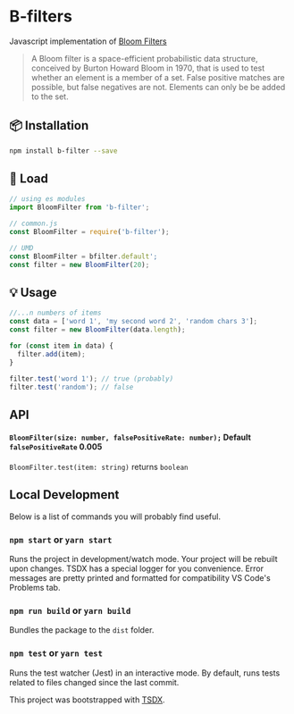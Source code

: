 # B-filters

Javascript implementation of [Bloom Filters](http://en.wikipedia.org/wiki/Bloom_filter)

> A Bloom filter is a space-efficient probabilistic data structure, conceived by Burton Howard Bloom in 1970, that is used to test whether an element is a member of a set. False positive matches are possible, but false negatives are not. Elements can only be be added to the set.

## :package: Installation

```bash
npm install b-filter --save
```

## :rocket: Load

```js
// using es modules
import BloomFilter from 'b-filter';

// common.js
const BloomFilter = require('b-filter');

// UMD
const BloomFilter = bfilter.default';
const filter = new BloomFilter(20);

```

## :bulb: Usage

```js
//...n numbers of items
const data = ['word 1', 'my second word 2', 'random chars 3'];
const filter = new BloomFilter(data.length);

for (const item in data) {
  filter.add(item);
}

filter.test('word 1'); // true (probably)
filter.test('random'); // false
```

## API

#### `BloomFilter(size: number, falsePositiveRate: number);` Default `falsePositiveRate` 0.005

`BloomFilter.test(item: string)` returns `boolean`

## Local Development

Below is a list of commands you will probably find useful.

### `npm start` or `yarn start`

Runs the project in development/watch mode. Your project will be rebuilt upon changes. TSDX has a special logger for you convenience. Error messages are pretty printed and formatted for compatibility VS Code's Problems tab.

### `npm run build` or `yarn build`

Bundles the package to the `dist` folder.

### `npm test` or `yarn test`

Runs the test watcher (Jest) in an interactive mode.
By default, runs tests related to files changed since the last commit.

This project was bootstrapped with [TSDX](https://github.com/jaredpalmer/tsdx).
